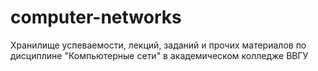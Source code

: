 # computer-networks
Хранилище успеваемости, лекций, заданий и прочих материалов по дисциплине "Компьютерные сети" в академическом колледже ВВГУ
